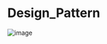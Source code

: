 # Design_Pattern
![image](https://github.com/AmazingHorsess/Design_Pattern/assets/126606604/b0885d49-4d83-496e-b329-e81df3d2dfdd)

